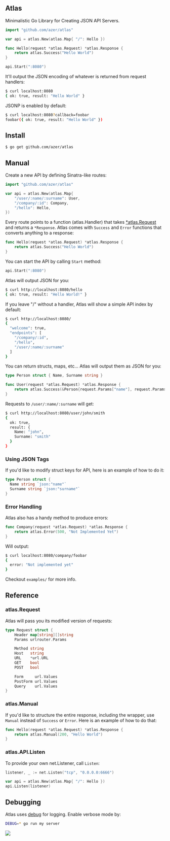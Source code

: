 ## Atlas

Minimalistic Go Library for Creating JSON API Servers.

```go
import "github.com/azer/atlas"

var api = atlas.New(atlas.Map{ "/": Hello })

func Hello(request *atlas.Request) *atlas.Response {
	return atlas.Success("Hello World")
}

api.Start(":8080")
```

It'll output the JSON encoding of whatever is returned from request handlers:

```bash
$ curl localhost:8080
{ ok: true, result: "Hello World" }
```

JSONP is enabled by default:

```bash
$ curl localhost:8080?callback=foobar
foobar({ ok: true, result: "Hello World" })
```

## Install

```bash
$ go get github.com/azer/atlas
```

## Manual

Create a new API by defining Sinatra-like routes:

```go
import "github.com/azer/atlas"

var api = atlas.New(atlas.Map{
	"/user/:name/:surname": User,
	"/company/:id": Company,
	"/hello": Hello,
})
```

Every route points to a function (atlas.Handler) that takes [*atlas.Request](#requests) and returns a `*Response`. Atlas comes with `Success` and `Error` functions that converts anything to a response:

```go
func Hello(request *atlas.Request) *atlas.Response {
	return atlas.Success("Hello World")
}
```

You can start the API by calling `Start` method:

```go
api.Start(":8080")
```

Atlas will output JSON for you:

```bash
$ curl http://localhost:8080/hello
{ ok: true, result: "Hello World!" }
```

If you leave "/" without a handler, Atlas will show a simple API index by default:

```bash
$ curl http://localhost:8080/
{
  "welcome": true,
  "endpoints": [
    "/company/:id",
    "/hello",
    "/user/:name/:surname"
  ]
}
```

You can return structs, maps, etc... Atlas will output them as JSON for you:

```go
type Person struct { Name, Surname string }

func User(request *atlas.Request) *atlas.Response {
	return atlas.Success(&Person{request.Params["name"], request.Params["surname"]})
}
```

Requests to `/user/:name/:surname` will get:

```bash
$ curl http://localhost:8080/user/john/smith
{
  ok: true,
  result: {
    Name: "john",
    Surname: "smith"
  }
}
```

### Using JSON Tags

If you'd like to modify struct keys for API, here is an example of how to do it:

```go
type Person struct {
  Name string `json:"name"`
  Surname string `json:"surname"`
}
```

### Error Handling

Atlas also has a handy method to produce errors:

```go
func Company(request *atlas.Request) *atlas.Response {
	return atlas.Error(500, "Not Implemented Yet")
}
```

Will output:

```bash
$ curl localhost:8080/company/foobar
{
  error: "Not implemented yet"
}
```

Checkout `examples/` for more info.

## Reference

### atlas.Request

Atlas will pass you its modified version of requests:

```go
type Request struct {
	Header map[string][]string
	Params urlrouter.Params

	Method string
	Host   string
	URL    *url.URL
	GET    bool
	POST   bool

	Form     url.Values
	PostForm url.Values
	Query    url.Values
}
```

### atlas.Manual

If you'd like to structure the entire response, including the wrapper, use `Manual` instead of `Success` or `Error`.
Here is an example of how to do that:

```go
func Hello(request *atlas.Request) *atlas.Response {
	return atlas.Manual(200, "Hello World")
}
```

### atlas.API.Listen

To provide your own net.Listener, call `Listen`:

```go
listener, _ := net.Listen("tcp", "0.0.0.0:6666")

var api = atlas.New(atlas.Map{ "/": Hello })
api.Listen(listener)
```

## Debugging

Atlas uses [debug](http://github.com/azer/debug) for logging. Enable verbose mode by:

```bash
DEBUG=* go run my server
```

![](https://i.cloudup.com/8uRNKNk9I2.png)
